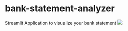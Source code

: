 # bank-statement-analyzer
Streamlit Application to visualize your bank statement
<img src="./assets/demo.gif"/>

